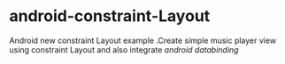 # android-constraint-Layout
Android new constraint Layout example .Create simple music player view using constraint Layout and also integrate *android databinding*
